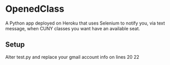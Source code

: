 # OpenedClass
A Python app deployed on Heroku that uses Selenium to notify you, via text message, when CUNY classes you want have an available seat.

## Setup
Alter test.py and replace your gmail account info on lines 20 22

